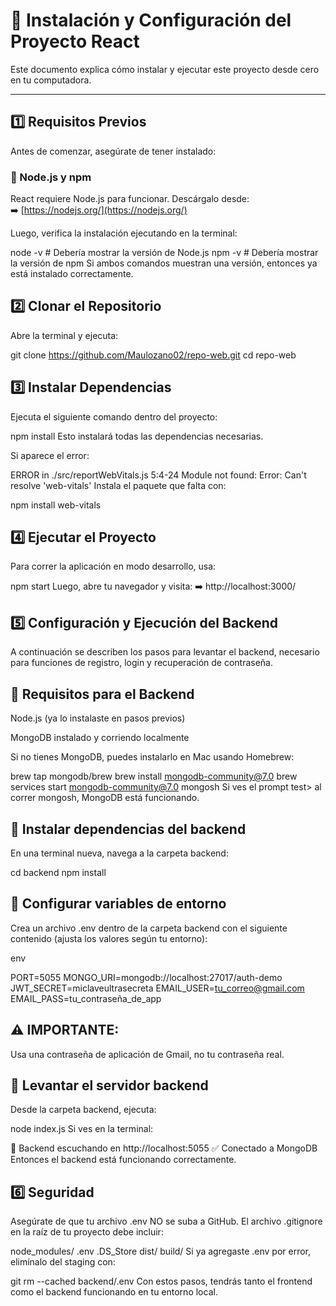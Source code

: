 # 📌 Instalación y Configuración del Proyecto React

Este documento explica cómo instalar y ejecutar este proyecto desde cero en tu computadora.

---

## **1️⃣ Requisitos Previos**

Antes de comenzar, asegúrate de tener instalado:

### **🔹 Node.js y npm**

React requiere Node.js para funcionar. Descárgalo desde:  
➡️ [https://nodejs.org/](https://nodejs.org/)

Luego, verifica la instalación ejecutando en la terminal:


node -v   # Debería mostrar la versión de Node.js
npm -v    # Debería mostrar la versión de npm
Si ambos comandos muestran una versión, entonces ya está instalado correctamente.

## **2️⃣ Clonar el Repositorio**
Abre la terminal y ejecuta:

git clone https://github.com/Maulozano02/repo-web.git
cd repo-web

## **3️⃣ Instalar Dependencias**
Ejecuta el siguiente comando dentro del proyecto:

npm install
Esto instalará todas las dependencias necesarias.

Si aparece el error:

ERROR in ./src/reportWebVitals.js 5:4-24
Module not found: Error: Can't resolve 'web-vitals'
Instala el paquete que falta con:

npm install web-vitals
## **4️⃣ Ejecutar el Proyecto**
Para correr la aplicación en modo desarrollo, usa:

npm start
Luego, abre tu navegador y visita:
➡️ http://localhost:3000/

## **5️⃣ Configuración y Ejecución del Backend**
A continuación se describen los pasos para levantar el backend, necesario para funciones de registro, login y recuperación de contraseña.

## **🔹 Requisitos para el Backend**
Node.js (ya lo instalaste en pasos previos)

MongoDB instalado y corriendo localmente

Si no tienes MongoDB, puedes instalarlo en Mac usando Homebrew:

brew tap mongodb/brew
brew install mongodb-community@7.0
brew services start mongodb-community@7.0
mongosh
Si ves el prompt test> al correr mongosh, MongoDB está funcionando.

## **🔹 Instalar dependencias del backend**
En una terminal nueva, navega a la carpeta backend:


cd backend
npm install

## **🔹 Configurar variables de entorno**
Crea un archivo .env dentro de la carpeta backend con el siguiente contenido (ajusta los valores según tu entorno):

env

PORT=5055
MONGO_URI=mongodb://localhost:27017/auth-demo
JWT_SECRET=miclaveultrasecreta
EMAIL_USER=tu_correo@gmail.com
EMAIL_PASS=tu_contraseña_de_app

## **⚠️ IMPORTANTE:**
Usa una contraseña de aplicación de Gmail, no tu contraseña real.

## **🔹 Levantar el servidor backend**
Desde la carpeta backend, ejecuta:


node index.js
Si ves en la terminal:

🚀 Backend escuchando en http://localhost:5055
✅ Conectado a MongoDB
Entonces el backend está funcionando correctamente.

## **6️⃣ Seguridad**
Asegúrate de que tu archivo .env NO se suba a GitHub. El archivo .gitignore en la raíz de tu proyecto debe incluir:

node_modules/
.env
.DS_Store
dist/
build/
Si ya agregaste .env por error, elimínalo del staging con:


git rm --cached backend/.env
Con estos pasos, tendrás tanto el frontend como el backend funcionando en tu entorno local.

